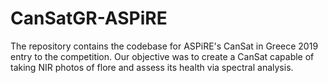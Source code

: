 # CanSatGR-ASPiRE
The repository contains the codebase for ASPiRE's CanSat in Greece 2019 entry to the competition. Our objective was to create a CanSat capable of taking NIR photos of flore and assess its health via spectral analysis.

